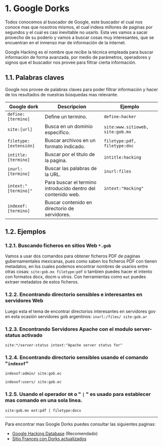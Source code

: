 # 1. Google Dorks

Todos conocemos al buscador de Google, este buscador el cual nos conoce mas que nosotros mismos, el cual indexa millones de paginas por segundos y el cual es casi inevitable no usarlo.
Esta ves vamos a sacar provecho de su poderío y vamos a buscar cosas muy interesantes, que se encuentran en el inmenso mar de información de la internet.

Google Hacking es el nombre que recibe la técnica empleada para buscar información de forma avanzada, por medio de parámetros, operadores y signos que el buscador nos provee para filtrar cierta información.

## 1.1. Palabras claves

Google nos provee de palabras claves para poder filtrar información y hacer de los resultados de nuestras búsquedas mas relevante.

| Google dork            | Descripcion                                                  | Ejemplo                          |
| ---------------------- | ------------------------------------------------------------ | -------------------------------- |
| `define:[termino]`     | Define un termino.                                           | `define:hacker`                  |
| `site:[url]`           | Busca en un dominio especifico.                              | `site:www.sitioweb, site:gob.mx` |
| `filetype:[extensión]` | Buscar archivos en un formato indicado.                      | `filetype:pdf, filetype:doc`     |
| `intitle:[termino]`    | Buscar por el titulo de la pagina.                           | `intitle:hacking`                |
| `inurl:[termino]`      | Buscar las palabras de la URL.                               | `inurl:files`                    |
| `intext:"[termino]"`   | Para buscar el termino introducido dentro del contenido web. | `intext:"Hacking"`               |
| `indexof:[termino]`    | Buscar contenido en directorio de servidores.                |                                  |

## 1.2. Ejemplos

### 1.2.1. Buscando ficheros en sitios Web `*.gob`

Vamos a usar dos comandos para obtener ficheros PDF de paginas gubernamentales mexicanas, pues como saben los ficheros PDF con tienen metadatos, en los cuales podemos encontrar nombres de usarios entre otras cosas: `site:gob.mx filetype:pdf`
o tambien puedes hacer el intento con formatos docx, docm u otros.
Con herramientas como `mat` puedes extraer metadatos de estos ficheros.

### 1.2.2. Encontrando directorio sensibles e interesantes en servidores Web

Luego esta el tema de encontrar directorios interesantes en servidores gov en esta ocasión servidores gob argentinos: `inurl:/files/ site:gob.ar`

### 1.2.3. Encontrando Servidores Apache con el modulo server-status activado

`site:*/server-status intext:"Apache server status for"`

### 1.2.4. Encontrando directorio sensibles usando el comando "`indexof`"

`indexof:admin/ site:gob.ec`

`indexof:users/ site:gob.ec`

### 1.2.5. Usando el operador `OR` o " `|` " es usado para establecer mas comando en una sola linea.

`site:gob.mx ext:pdf | filetype:docx`

---

Para encontrar mas Google Dorks puedes consultar las siguientes paginas:
- [Google Hacking Database](https://www.exploit-db.com/google-hacking-database) (Recomendado)
- [Sitio Frances con Dorks actualizados](https://korben.info/google-dorks-2019-liste.html)
<!--stackedit_data:
eyJoaXN0b3J5IjpbLTEzNDgzODQ5NTMsODU2MzgyMzNdfQ==
-->